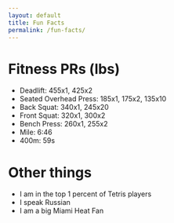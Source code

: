 ```yaml
---
layout: default
title: Fun Facts
permalink: /fun-facts/
---
```


# Fitness PRs (lbs)
* Deadlift: 455x1, 425x2
* Seated Overhead Press: 185x1, 175x2, 135x10
* Back Squat: 340x1, 245x20
* Front Squat: 320x1, 300x2
* Bench Press: 260x1, 255x2
* Mile: 6:46
* 400m: 59s

# Other things
* I am in the top 1 percent of Tetris players
* I speak Russian
* I am a big Miami Heat Fan

